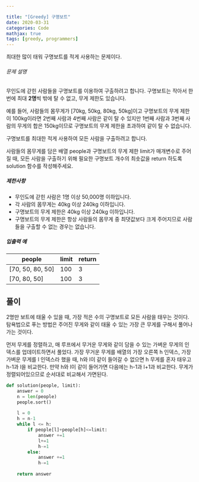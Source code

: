 ```yaml
---

title: "[Greedy] 구명보트"
date: 2020-03-31
categories: Code
mathjax: true
tags: [greedy, programmers]
---
```






최대한 많이 태워 구명보트를 적게 사용하는 문제이다.

###### 문제 설명

무인도에 갇힌 사람들을 구명보트를 이용하여 구출하려고 합니다. 구명보트는 작아서 한 번에 최대 **2명**씩 밖에 탈 수 없고, 무게 제한도 있습니다.

예를 들어, 사람들의 몸무게가 [70kg, 50kg, 80kg, 50kg]이고 구명보트의 무게 제한이 100kg이라면 2번째 사람과 4번째 사람은 같이 탈 수 있지만 1번째 사람과 3번째 사람의 무게의 합은 150kg이므로 구명보트의 무게 제한을 초과하여 같이 탈 수 없습니다.

구명보트를 최대한 적게 사용하여 모든 사람을 구출하려고 합니다.

사람들의 몸무게를 담은 배열 people과 구명보트의 무게 제한 limit가 매개변수로 주어질 때, 모든 사람을 구출하기 위해 필요한 구명보트 개수의 최솟값을 return 하도록 solution 함수를 작성해주세요.

##### 제한사항

- 무인도에 갇힌 사람은 1명 이상 50,000명 이하입니다.
- 각 사람의 몸무게는 40kg 이상 240kg 이하입니다.
- 구명보트의 무게 제한은 40kg 이상 240kg 이하입니다.
- 구명보트의 무게 제한은 항상 사람들의 몸무게 중 최댓값보다 크게 주어지므로 사람들을 구출할 수 없는 경우는 없습니다.

##### 입출력 예

| people           | limit | return |
| ---------------- | ----- | ------ |
| [70, 50, 80, 50] | 100   | 3      |
| [70, 80, 50]     | 100   | 3      |



## 풀이

2명만 보트에 태울 수 있을 때, 가장 적은 수의 구명보트로 모든 사람을 태우는 것이다. 탐욕법으로 푸는 방법은 주어진 무게와 같이 태울 수 있는 가장 큰 무게를 구해서 풀어나가는 것이다.

먼저 무게를 정렬하고, 매 루프에서 무거운 무게와 같이 담을 수 있는 가벼운 무게의 인덱스를 업데이트하면서 풀었다. 가장 무거운 무게를 배열의 가장 오른쪽 h 인덱스, 가장 가벼운 무게를 l 인덱스라 했을 때, h와 l이 같이 들어갈 수 없으면 h 무게를 혼자 태우고 h-1과 l을 비교한다. 만약 h와 l이 같이 들어가면 다음에는 h-1과 l+1과 비교한다. 무게가 정렬되어있으므로 순서대로 비교해서 가면된다.



```python
def solution(people, limit):
	answer = 0
    n = len(people)
    people.sort()
    
    l = 0
    h = n-1
    while l <= h:
        if people[l]+people[h]<=limit:
            answer +=1
            l+=1
            h-=1
        else:
            answer +=1
            h-=1
	
    return answer
```



